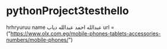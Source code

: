 # pythonProject3testhello
hrhryuruu
name عبدالله احمد عبدالله دياب
url =("https://www.olx.com.eg/mobile-phones-tablets-accessories-numbers/mobile-phones/")
